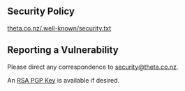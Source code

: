## Security Policy

[theta.co.nz/.well-known/security.txt](https://theta.co.nz/.well-known/security.txt)

## Reporting a Vulnerability

Please direct any correspondence to [security@theta.co.nz](mailto:security@theta.co.nz?subject=[GitHub]%20Security%20Report).

An [RSA PGP Key](https://theta.co.nz/.well-known/security@theta.co.nz.asc) is available if desired.
